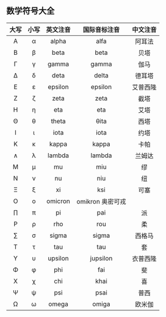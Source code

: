 ## 数学符号大全
|大写|小写|英文注音|国际音标注音 |中文注音|
|:------:|:--------:|:------:|:--------:|:--------:|
|Α|    α    |alpha    |alfa    |阿耳法  |
|Β  |  β  |  beta|    beta   | 贝塔  |
|Γ  |  γ  |  gamma|    gamma   | 伽马  |
|Δ  |  δ  |  deta  |  delta  |  德耳塔  |
|Ε  |  ε  |  epsilon|    epsilon  |  艾普西隆  |
|Ζ  |  ζ   | zeta    |zeta   | 截塔  |
|Η  |  η  |  eta   | eta   | 艾塔  |
|Θ  |  θ  |  theta  |  θita  |  西塔  |
|Ι  |  ι  |  iota   | iota  |  约塔  |
|Κ|    κ |   kappa  |  kappa   | 卡帕  |
|∧  |  λ |   lambda   | lambda  |  兰姆达  |
|Μ|    μ |   mu  |  miu|    缪  |
|Ν|    ν |   nu |   niu |   纽  |
|Ξ|    ξ  |  xi|    ksi  |  可塞  |
|Ο|    ο  |  omicron|    omikron    奥密可戎  |
|∏|    π  |  pi  |  pai|    派  |
|Ρ |   ρ  |  rho  |  rou |   柔  |
|∑  |  σ  |  sigma |   sigma  |  西格马  |
|Τ|    τ  |  tau |   tau  |  套  |
|Υ|    υ  |  upsilon |   jupsilon   | 衣普西隆  |
|Φ|    φ  |  phi  |  fai  |  斐  |
|Χ|    χ  |  chi  |  khai  |  喜  |
|Ψ|    ψ  |  psi  |  psai |   普西  |
|Ω|    ω   | omega |   omiga |   欧米伽|







